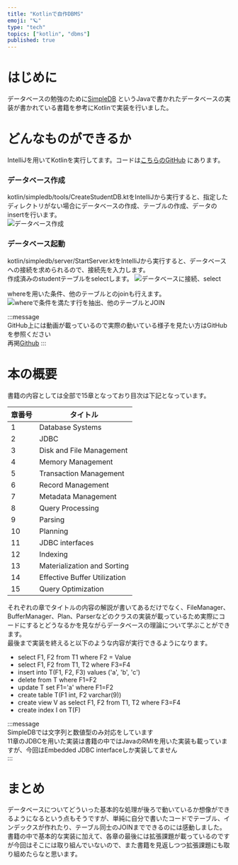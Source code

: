 ```yaml
---
title: "Kotlinで自作DBMS"
emoji: "🪐"
type: "tech"
topics: ["kotlin", "dbms"]
published: true
---
```

# はじめに
データベースの勉強のために[SimpleDB](http://www.cs.bc.edu/~sciore/simpledb/) というJavaで書かれたデータベースの実装が書かれている書籍を参考にKotlinで実装を行いました。  

# どんなものができるか
IntelliJを用いてKotlinを実行してます。コードは[こちらのGitHub](https://github.com/keyem4251/kotlin-dbms/blob/master/README.md) にあります。

### データベース作成
kotlin/simpledb/tools/CreateStudentDB.ktをIntelliJから実行すると、指定したディレクトリがない場合にデータベースの作成、テーブルの作成、データのinsertを行います。  
![データベース作成](https://storage.googleapis.com/zenn-user-upload/def2c002fdf8-20220326.png)

### データベース起動
kotlin/simpledb/server/StartServer.ktをIntelliJから実行すると、データベースへの接続を求められるので、接続先を入力します。  
作成済みのstudentテーブルをselectします。
![データベースに接続、select](https://storage.googleapis.com/zenn-user-upload/c47053527712-20220326.png)

whereを用いた条件、他のテーブルとのjoinも行えます。
![whereで条件を満たす行を抽出、他のテーブルとJOIN](https://storage.googleapis.com/zenn-user-upload/f159c4e63767-20220326.png)

:::message  
GitHub上には動画が載っているので実際の動いている様子を見たい方はGitHubを参照ください  
再掲[Github](https://github.com/keyem4251/kotlin-dbms/blob/master/README.md)
:::

# 本の概要
書籍の内容としては全部で15章となっており目次は下記となっています。  

|章番号|タイトル|  
|----|----|
|1|Database Systems|
|2|JDBC|
|3|Disk and File Management|
|4|Memory Management|
|5|Transaction Management|
|6|Record Management|
|7|Metadata Management|
|8|Query Processing|
|9|Parsing|
|10|Planning|
|11|JDBC interfaces|
|12|Indexing|
|13|Materialization and Sorting|
|14|Effective Buffer Utilization|
|15|Query Optimization|

それぞれの章でタイトルの内容の解説が書いてあるだけでなく、FileManager、BufferManager、Plan、Parserなどのクラスの実装が載っているため実際にコードにするとどうなるかを見ながらデータベースの理論について学ぶことができます。  
最後まで実装を終えると以下のような内容が実行できるようになります。  
- select F1, F2 from T1 where F2 = Value
- select F1, F2 from T1, T2 where F3=F4
- insert into T(F1, F2, F3) values ('a', 'b', 'c')
- delete from T where F1=F2
- update T set F1='a' where F1=F2
- create table T(F1 int, F2 varchar(9))
- create view V as select F1, F2 from T1, T2 where F3=F4
- create index I on T(F)

:::message  
SimpleDBでは文字列と数値型のみ対応をしています  
11章のJDBCを用いた実装は書籍の中ではJavaのRMIを用いた実装も載っていますが、今回はEmbedded JDBC interfaceしか実装してません  
:::

# まとめ
データベースについてどういった基本的な処理が後ろで動いているか想像ができるようになるという点もそうですが、単純に自分で書いたコードでテーブル、インデックスが作れたり、テーブル同士のJOINまでできるのには感動しました。  
書籍の中で基本的な実装に加えて、各章の最後には拡張課題が載っているのですが今回はそこには取り組んでいないので、また書籍を見返しつつ拡張課題にも取り組めたらなと思います。
